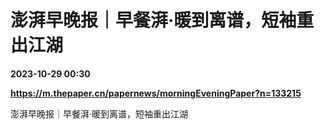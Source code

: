 # 澎湃早晚报｜早餐湃·暖到离谱，短袖重出江湖

**2023-10-29 00:30**

**https://m.thepaper.cn/papernews/morningEveningPaper?n=133215**

澎湃早晚报｜早餐湃·暖到离谱，短袖重出江湖